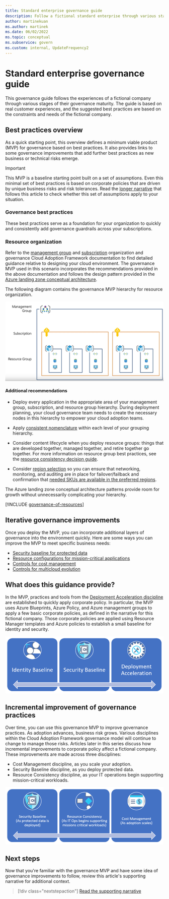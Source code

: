 ```yaml
---
title: Standard enterprise governance guide
description: Follow a fictional standard enterprise through various stages of governance maturity, as it defines a minimum viable product (MVP) based on best practices.
author: martinekuan
ms.author: martinek
ms.date: 06/02/2022
ms.topic: conceptual
ms.subservice: govern
ms.custom: internal, UpdateFrequency2
---
```


# Standard enterprise governance guide

This governance guide follows the experiences of a fictional company through various stages of their governance maturity. The guide is based on real customer experiences, and the suggested best practices are based on the constraints and needs of the fictional company.

## Best practices overview

As a quick starting point, this overview defines a minimum viable product (MVP) for governance based on best practices. It also provides links to some governance improvements that add further best practices as new business or technical risks emerge.

> [!IMPORTANT]
> This MVP is a baseline starting point built on a set of assumptions. Even this minimal set of best practices is based on corporate policies that are driven by unique business risks and risk tolerances. Read the [longer narrative](./narrative.md) that follows this article to check whether this set of assumptions apply to your situation.

### Governance best practices

These best practices serve as a foundation for your organization to quickly and consistently add governance guardrails across your subscriptions.

### Resource organization

Refer to the [management group](../../../ready/landing-zone/design-area/resource-org-management-groups.md) and [subscription](../../../ready/landing-zone/design-area/resource-org-subscriptions.md) organization and governance Cloud Adoption Framework documentation to find detailed guidance relative to designing your cloud environment. The governance MVP used in this scenario incorporates the recommendations provided in the above documentation and follows the design pattern provided in the [Azure landing zone conceptual architecture](../../../ready/landing-zone/index.md#azure-landing-zone-architecture).

The following diagram contains the governance MVP hierarchy for resource organization.

![Diagram of resource organization.](../../../_images/govern/resource-organization.png)

#### Additional recommendations

- Deploy every application in the appropriate area of your management group, subscription, and resource group hierarchy. During deployment planning, your cloud governance team needs to create the necessary nodes in this hierarchy to empower your cloud adoption teams.

- Apply [consistent nomenclature](../../../ready/azure-best-practices/naming-and-tagging.md) within each level of your grouping hierarchy.

- Consider content lifecycle when you deploy resource groups: things that are developed together, managed together, and retire together go together. For more information on resource group best practices, see the [resource consistency decision guide](../../../decision-guides/resource-consistency/index.md).

- Consider [region selection](../../../migrate/azure-best-practices/multiple-regions.md) so you can ensure that networking, monitoring, and auditing are in place for failover/failback and confirmation that [needed SKUs are available in the preferred regions](https://azure.microsoft.com/global-infrastructure/services/).

The Azure landing zone conceptual architecture patterns provide room for growth without unnecessarily complicating your hierarchy.

[!INCLUDE [governance-of-resources](../../../../includes/governance-of-resources.md)]

## Iterative governance improvements

Once you deploy the MVP, you can incorporate additional layers of governance into the environment quickly. Here are some ways you can improve the MVP to meet specific business needs:

- [Security baseline for protected data](./security-baseline-improvement.md)
- [Resource configurations for mission-critical applications](./resource-consistency-improvement.md)
- [Controls for cost management](./cost-management-improvement.md)
- [Controls for multicloud evolution](./multicloud-improvement.md)

## What does this guidance provide?

In the MVP, practices and tools from the [Deployment Acceleration discipline](../../deployment-acceleration/index.md) are established to quickly apply corporate policy. In particular, the MVP uses Azure Blueprints, Azure Policy, and Azure management groups to apply a few basic corporate policies, as defined in the narrative for this fictional company. Those corporate policies are applied using Resource Manager templates and Azure policies to establish a small baseline for identity and security.

![Diagram showing an example of an incremental governance MVP.](../../../_images/govern/governance-mvp.png)

## Incremental improvement of governance practices

Over time, you can use this governance MVP to improve governance practices. As adoption advances, business risk grows. Various disciplines within the Cloud Adoption Framework governance model will continue to change to manage those risks. Articles later in this series discuss how incremental improvements to corporate policy affect a fictional company. These improvements are made across three disciplines:

- Cost Management discipline, as you scale your adoption.
- Security Baseline discipline, as you deploy protected data.
- Resource Consistency discipline, as your IT operations begin supporting mission-critical workloads.

![Diagram showing an example of incremental improvements to governance practices.](../../../_images/govern/governance-improvement.png)

## Next steps

Now that you're familiar with the governance MVP and have some idea of governance improvements to follow, review this article's supporting narrative for additional context.
> [!div class="nextstepaction"]
> [Read the supporting narrative](./narrative.md)
